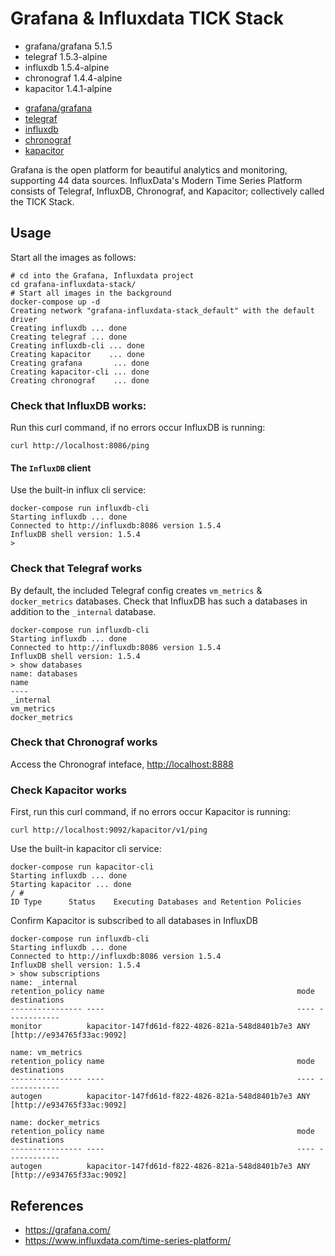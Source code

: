 # Grafana & Influxdata TICK Stack

* grafana/grafana           5.1.5
* telegraf                  1.5.3-alpine
* influxdb                  1.5.4-alpine
* chronograf                1.4.4-alpine
* kapacitor                 1.4.1-alpine

- [grafana/grafana](https://hub.docker.com/r/grafana/grafana/)
- [telegraf](https://hub.docker.com/_/telegraf/)
- [influxdb](https://hub.docker.com/_/influxdb/)
- [chronograf](https://hub.docker.com/_/chronograf/)
- [kapacitor](https://hub.docker.com/_/kapacitor/)

Grafana is the open platform for beautiful analytics and monitoring, supporting 44 data sources.
InfluxData's Modern Time Series Platform consists of Telegraf, InfluxDB, Chronograf, and Kapacitor; collectively called the TICK Stack.

## Usage

Start all the images as follows:

    # cd into the Grafana, Influxdata project
    cd grafana-influxdata-stack/
    # Start all images in the background
    docker-compose up -d
    Creating network "grafana-influxdata-stack_default" with the default driver
    Creating influxdb ... done
    Creating telegraf ... done
    Creating influxdb-cli ... done
    Creating kapacitor    ... done
    Creating grafana       ... done
    Creating kapacitor-cli ... done
    Creating chronograf    ... done

### Check that InfluxDB works:

Run this curl command, if no errors occur InfluxDB is running:

    curl http://localhost:8086/ping

#### The `InfluxDB` client

Use the built-in influx cli service:

    docker-compose run influxdb-cli
    Starting influxdb ... done
    Connected to http://influxdb:8086 version 1.5.4
    InfluxDB shell version: 1.5.4
    > 

### Check that Telegraf works

By default, the included Telegraf config creates `vm_metrics` & `docker_metrics` databases.
Check that InfluxDB has such a databases in addition to the `_internal` database.

    docker-compose run influxdb-cli
    Starting influxdb ... done
    Connected to http://influxdb:8086 version 1.5.4
    InfluxDB shell version: 1.5.4
    > show databases
    name: databases
    name
    ----
    _internal
    vm_metrics
    docker_metrics

### Check that Chronograf works

Access the Chronograf inteface, [http://localhost:8888](http://localhost:8888)

### Check Kapacitor works

First, run this curl command, if no errors occur Kapacitor is running:

    curl http://localhost:9092/kapacitor/v1/ping

Use the built-in kapacitor cli service:

    docker-compose run kapacitor-cli
    Starting influxdb ... done
    Starting kapacitor ... done
    / # 
    ID Type      Status    Executing Databases and Retention Policies

Confirm Kapacitor is subscribed to all databases in InfluxDB

    docker-compose run influxdb-cli
    Starting influxdb ... done
    Connected to http://influxdb:8086 version 1.5.4
    InfluxDB shell version: 1.5.4
    > show subscriptions
    name: _internal
    retention_policy name                                           mode destinations
    ---------------- ----                                           ---- ------------
    monitor          kapacitor-147fd61d-f822-4826-821a-548d8401b7e3 ANY  [http://e934765f33ac:9092]
     
    name: vm_metrics
    retention_policy name                                           mode destinations
    ---------------- ----                                           ---- ------------
    autogen          kapacitor-147fd61d-f822-4826-821a-548d8401b7e3 ANY  [http://e934765f33ac:9092]
     
    name: docker_metrics
    retention_policy name                                           mode destinations
    ---------------- ----                                           ---- ------------
    autogen          kapacitor-147fd61d-f822-4826-821a-548d8401b7e3 ANY  [http://e934765f33ac:9092]

## References

- https://grafana.com/
- https://www.influxdata.com/time-series-platform/